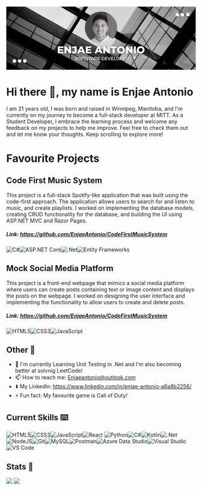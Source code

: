 ![banner](https://raw.githubusercontent.com/EnjaeAntonio/EnjaeAntonio/main/Banner.png)

# Hi there 👋, my name is Enjae Antonio

I am 21 years old, I was born and raised in Winnipeg, Manitoba, and I'm currently on my journey to become a full-stack developer at MITT. As a Student Developer, I embrace the learning process and welcome any feedback on my projects to help me improve. Feel free to check them out and let me know your thoughts. Keep scrolling to explore more!



# Favourite Projects

## Code First Music System
This project is a full-stack Spotify-like application that was built using the code-first approach. The application allows users to search for and listen to music, and create playlists. I worked on implementing the database models, creating CRUD functionality for the database, and building the UI using ASP.NET MVC and Razor Pages.

##### Link: https://github.com/EnjaeAntonio/CodeFirstMusicSystem 

![C#](https://img.shields.io/badge/c%23-black.svg?style=for-the-badge&logo=c-sharp&logoColor=blue)![ASP.NET Core](https://img.shields.io/badge/ASP.NET_Core-pink.svg?style=for-the-badge&logo=.net&logoColor=white)![.Net](https://img.shields.io/badge/.NET-000000?style=for-the-badge&logo=.net&logoColor=pink)![Entity Frameworks](https://img.shields.io/badge/Entity_Frameworks-pink.svg?style=for-the-badge&logo=.net&logoColor=white)





## Mock Social Media Platform
This project is a front-end webpage that mimics a social media platform where users can create posts containing text or image content and displays the posts on the webpage. I worked on designing the user interface and implementing the functionality to allow users to create and delete posts.

##### Link: https://github.com/EnjaeAntonio/CodeFirstMusicSystem
![HTML5](https://img.shields.io/badge/html5-black.svg?style=for-the-badge&logo=html5&logoColor=%23E34F26)![CSS3](https://img.shields.io/badge/css3-pink.svg?style=for-the-badge&logo=css3&logoColor=blue)![JavaScript](https://img.shields.io/badge/javascript-black.svg?style=for-the-badge&logo=javascript&logoColor=%23F7DF1E)


## Other 🍎

- 🌱 I'm currently Learning Unit Testing in .Net and I'm also becoming better at solvnig LeetCode!
- 📫 How to reach me: Enjaeantonio@outlook.com 
- ⬇️ My LinkedIn: https://www.linkedin.com/in/enjae-antonio-a6a8b2256/
- ⚡ Fun fact: My favourite game is Call of Duty! 


## Current Skills ⌨️

![HTML5](https://img.shields.io/badge/html5-black.svg?style=for-the-badge&logo=html5&logoColor=%23E34F26)![CSS3](https://img.shields.io/badge/css3-pink.svg?style=for-the-badge&logo=css3&logoColor=blue)![JavaScript](https://img.shields.io/badge/javascript-black.svg?style=for-the-badge&logo=javascript&logoColor=%23F7DF1E)![React](https://img.shields.io/badge/React-%2320232a.svg?style=for-the-badge&logo=react&logoColor=%2361DAFB)
![Python](https://img.shields.io/badge/python-pink.svg?style=for-the-badge&logo=python&logoColor=blue)![C#](https://img.shields.io/badge/c%23-black.svg?style=for-the-badge&logo=c-sharp&logoColor=blue)![Kotlin](https://img.shields.io/badge/Kotlin-pink.svg?style=for-the-badge&logo=kotlin&logoColor=white)![.Net](https://img.shields.io/badge/.NET-000000?style=for-the-badge&logo=.net&logoColor=pink)![NodeJS](https://img.shields.io/badge/node.js-pink?style=for-the-badge&logo=node.js&logoColor=Yellow)![Git](https://img.shields.io/badge/Git-black?style=for-the-badge&logo=git&logoColor=pink)![MySQL](https://img.shields.io/badge/mysql-pink?style=for-the-badge&logo=mysql&logoColor=black)![Postman](https://img.shields.io/badge/Postman-black?style=for-the-badge&logo=postman&logoColor=Orange)![Azure Data Studio](https://img.shields.io/badge/azure%20data%20studio-pink?style=for-the-badge&logo=microsoft-sql-server&logoColor=blue)![Visual Studio](https://img.shields.io/badge/Visual%20Studio-black?style=for-the-badge&logo=visual-studio&logoColor=purple)![VS Code](https://img.shields.io/badge/VS%20Code-pink?style=for-the-badge&logo=visual-studio-code&logoColor=blue)




## Stats 🥇
<img src="http://github-readme-streak-stats.herokuapp.com?user=enjaeantonio&theme=dark&background=000000" height = 200px/> 
<img src = 'https://github-readme-stats.vercel.app/api/top-langs/?username=enjaeantonio&theme=tokyonight' height = 200px> 

